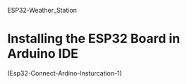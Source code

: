 ESP32-Weather_Station

# Installing the ESP32 Board in Arduino IDE

(Esp32-Connect-Ardino-Insturcation-1)

